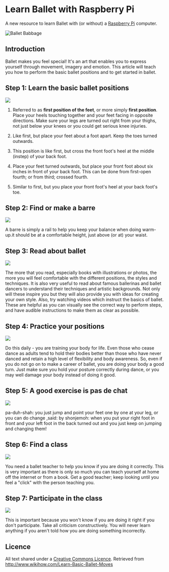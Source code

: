 # Learn Ballet with Raspberry Pi

A new resource to learn Ballet with (or without) a [Raspberry Pi](http://www.raspberrypi.org) computer.

![Ballet Babbage](http://www.raspberrypi.org/img/ballet-babbage.jpg)

## Introduction

Ballet makes you feel special! It's an art that enables you to express yourself through movement, imagery and emotion. This article will teach you how to perform the basic ballet positions and to get started in ballet.

## Step 1: Learn the basic ballet positions

![](http://pad1.whstatic.com/images/thumb/5/50/Learn-Basic-Ballet-Moves-Step-1-Version-2.jpg/670px-Learn-Basic-Ballet-Moves-Step-1-Version-2.jpg)

1. Referred to as **first position of the feet**, or more simply **first position**. Place your heels touching together and your feet facing in opposite directions. Make sure your legs are turned out right from your thighs, not just below your knees or you could get serious knee injuries.

2. Like first, but place your feet about a foot apart. Keep the toes turned outwards.

3. This position is like first, but cross the front foot's heel at the middle (instep) of your back foot.

4. Place your feet turned outwards, but place your front foot about six inches in front of your back foot. This can be done from first-open fourth; or from third; crossed fourth.

5. Similar to first, but you place your front foot's heel at your back foot's toe.

## Step 2: Find or make a barre

![](http://pad3.whstatic.com/images/thumb/3/3b/Learn-Basic-Ballet-Moves-Step-2-Version-2.jpg/670px-Learn-Basic-Ballet-Moves-Step-2-Version-2.jpg)

A barre is simply a rail to help you keep your balance when doing warm-up.it should be at a comfortable height, just above (or at) your waist.

## Step 3: Read about ballet

![](http://pad3.whstatic.com/images/thumb/0/03/Learn-Basic-Ballet-Moves-Step-3-Version-2.jpg/670px-Learn-Basic-Ballet-Moves-Step-3-Version-2.jpg)

The more that you read, especially books with illustrations or photos, the more you will feel comfortable with the different positions, the styles and techniques. It is also very useful to read about famous ballerinas and ballet dancers to understand their techniques and artistic backgrounds. Not only will these inspire you but they will also provide you with ideas for creating your own style. Also, try watching videos which instruct the basics of ballet. These are helpful as you can visually see the correct way to perform steps, and have audible instructions to make them as clear as possible.

## Step 4: Practice your positions

![](http://pad1.whstatic.com/images/thumb/d/df/Learn-Basic-Ballet-Moves-Step-4-Version-2.jpg/670px-Learn-Basic-Ballet-Moves-Step-4-Version-2.jpg)

Do this daily - you are training your body for life. Even those who cease dance as adults tend to hold their bodies better than those who have never danced and retain a high level of flexibility and body awareness. So, even if you do not go on to make a career of ballet, you are doing your body a good turn. Just make sure you hold your posture correctly during dance, or you may well damage your body instead of doing it good.

## Step 5: A good exercise is pas de chat

![](http://pad2.whstatic.com/images/thumb/8/82/Learn-Basic-Ballet-Moves-Step-5-Version-2.jpg/670px-Learn-Basic-Ballet-Moves-Step-5-Version-2.jpg)

pa-duh-shah: you just jump and point your feet one by one at your leg, or you can do change ,said: by shonjemoh: when you put your right foot in front and your left foot in the back turned out and you just keep on jumping and changing them!

## Step 6: Find a class

![](http://pad3.whstatic.com/images/thumb/8/8c/Learn-Basic-Ballet-Moves-Step-6-Version-2.jpg/670px-Learn-Basic-Ballet-Moves-Step-6-Version-2.jpg)

You need a ballet teacher to help you know if you are doing it correctly. This is very important as there is only so much you can teach yourself at home off the internet or from a book. Get a good teacher; keep looking until you feel a "click" with the person teaching you.

## Step 7: Participate in the class

![](http://pad2.whstatic.com/images/thumb/1/1a/Learn-Basic-Ballet-Moves-Step-7-Version-2.jpg/670px-Learn-Basic-Ballet-Moves-Step-7-Version-2.jpg)

This is important because you won't know if you are doing it right if you don't participate. Take all criticism constructively. You will never learn anything if you aren't told how you are doing something incorrectly.

## Licence

All text shared under a [Creative Commons Licence](http://creativecommons.org/). Retrieved from http://www.wikihow.com/Learn-Basic-Ballet-Moves
